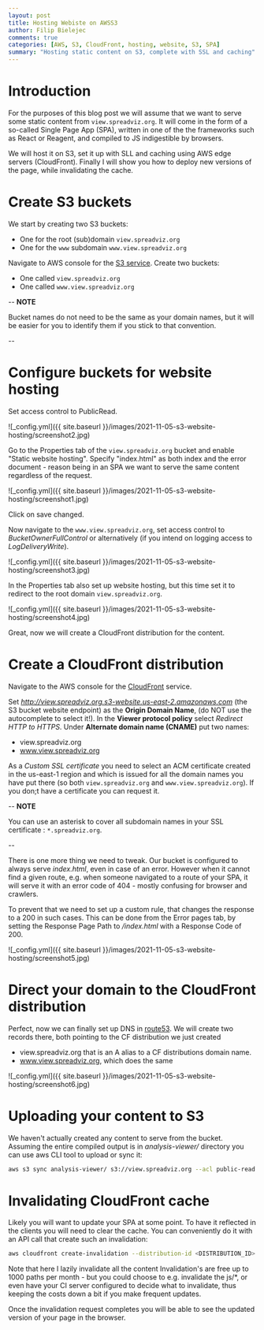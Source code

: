```yaml
---
layout: post
title: Hosting Webiste on AWSS3
author: Filip Bielejec
comments: true
categories: [AWS, S3, CloudFront, hosting, website, S3, SPA]
summary: "Hosting static content on S3, complete with SSL and caching"
---
```


# <a name="intro"/> Introduction

For the purposes of this blog post we will assume that we want to serve some static content from `view.spreadviz.org`.
It will come in the form of a so-called Single Page App (SPA), written in one of the the frameworks such as React or Reagent, and compiled to JS indigestible by browsers.

We will host it on S3, set it up with SLL and caching using AWS edge servers (CloudFront).
Finally I will show you how to deploy new versions of the page, while invalidating the cache.

# <a name="buckets"/> Create S3 buckets

We start by creating two S3 buckets:
 - One for the root (sub)domain `view.spreadviz.org`
 - One for the `www` subdomain `www.view.spreadviz.org`

Navigate to AWS console for the [S3 service](https://s3.console.aws.amazon.com/s3).
Create two buckets:
 - One called `view.spreadviz.org`
 - One called `www.view.spreadviz.org`

--
**NOTE**

Bucket names do not need to be the same as your domain names, but it will be easier for you to identify them if you stick to that convention.

--

# <a name="configure"/> Configure buckets for website hosting

Set access control to PublicRead.

![_config.yml]({{ site.baseurl }}/images/2021-11-05-s3-website-hosting/screenshot2.jpg)

Go to the Properties tab of the `view.spreadviz.org` bucket and enable "Static website hosting".
Specify "index.html" as both index and the error document - reason being in an SPA we want to serve the same content regardless of the request.

![_config.yml]({{ site.baseurl }}/images/2021-11-05-s3-website-hosting/screenshot1.jpg)

Click on save changed.

Now navigate to the `www.view.spreadviz.org`, set access control to *BucketOwnerFullControl* or alternatively (if you intend on logging access to *LogDeliveryWrite*).

![_config.yml]({{ site.baseurl }}/images/2021-11-05-s3-website-hosting/screenshot3.jpg)

In the Properties tab also set up website hosting, but this time set it to redirect to the root domain `view.spreadviz.org`.

![_config.yml]({{ site.baseurl }}/images/2021-11-05-s3-website-hosting/screenshot4.jpg)

Great, now we will create a CloudFront distribution for the content.

# <a name="cloudfront"/> Create a CloudFront distribution

Navigate to the AWS console for the [CloudFront](https://console.aws.amazon.com/cloudfront/v3/home) service.

Set *http://view.spreadviz.org.s3-website.us-east-2.amazonaws.com* (the S3 bucket website endpoint) as the **Origin Domain Name**, (do NOT use the autocomplete to select it!).
In the **Viewer protocol policy** select *Redirect HTTP to HTTPS*.
Under **Alternate domain name (CNAME)** put two names:
- view.spreadviz.org
- www.view.spreadviz.org

As a *Custom SSL certificate* you need to select an ACM certificate created in the us-east-1 region and which is issued for all the domain names you have put there (so both `view.spreadviz.org` and `www.view.spreadviz.org`).
If you don;t have a certificate you can request it.

--
**NOTE**

You can use an asterisk to cover all subdomain names in your SSL certificate : `*.spreadviz.org`.

--

There is one more thing we need to tweak.
Our bucket is configured to always serve *index.html*, even in case of an error.
However when it cannot find a given route, e.g. when someone navigated to a route of your SPA, it will serve it with an error code of 404 - mostly confusing for browser and crawlers.

To prevent that we need to set up a custom rule, that changes the response to a 200 in such cases.
This can be done from the Error pages tab, by setting the Response Page Path to */index.html* with a Response Code of 200.

![_config.yml]({{ site.baseurl }}/images/2021-11-05-s3-website-hosting/screenshot5.jpg)

# <a name="dns"/> Direct your domain to the CloudFront distribution

Perfect, now we can finally set up DNS in [route53](https://console.aws.amazon.com/route53).
We will create two records there, both pointing to the CF distribution we just created

- view.spreadviz.org that is an A alias to a CF distributions domain name.
- www.view.spreadviz.org, which does the same

![_config.yml]({{ site.baseurl }}/images/2021-11-05-s3-website-hosting/screenshot6.jpg)

# <a name="upload"/> Uploading your content to S3

We haven't actually created any content to serve from the bucket.
Assuming the entire compiled output is in *analysis-viewer/* directory you can use aws CLI tool to upload or sync it:

```bash
aws s3 sync analysis-viewer/ s3://view.spreadviz.org --acl public-read
```

# <a name="invalidate"/> Invalidating CloudFront cache

Likely you will want to update your SPA at some point.
To have it reflected in the clients you will need to clear the cache.
You can conveniently do it with an API call that create such an invalidation:

```bash
aws cloudfront create-invalidation --distribution-id <DISTRIBUTION_ID> --paths '/*'
```
Note that here I lazily invalidate all the content
Invalidation's are free up to 1000 paths per month - but you could choose to e.g. invalidate the js/*, or even have your CI server configured to decide what to invalidate, thus keeping the costs down a bit if you make frequent updates.

Once the invalidation request completes you will be able to see the updated version of your page in the browser.

<!-- # <a name="troubleshooting"/> Troubleshooting -->
